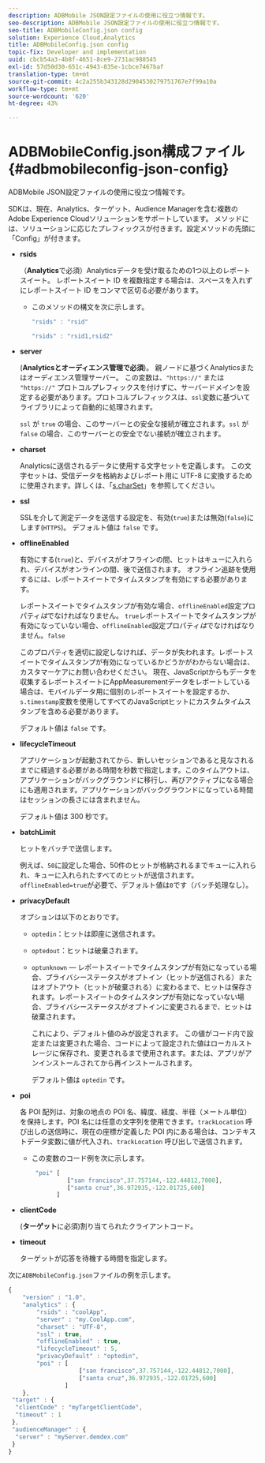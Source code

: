 ```yaml
---
description: ADBMobile JSON設定ファイルの使用に役立つ情報です。
seo-description: ADBMobile JSON設定ファイルの使用に役立つ情報です。
seo-title: ADBMobileConfig.json config
solution: Experience Cloud,Analytics
title: ADBMobileConfig.json config
topic-fix: Developer and implementation
uuid: cbcb54a3-4b8f-4651-8ce9-2731ac988545
exl-id: 57d50d30-651c-4943-835e-1cbce7467baf
translation-type: tm+mt
source-git-commit: 4c2a255b343128d2904530279751767e7f99a10a
workflow-type: tm+mt
source-wordcount: '620'
ht-degree: 43%

---
```


# ADBMobileConfig.json構成ファイル{#adbmobileconfig-json-config}

ADBMobile JSON設定ファイルの使用に役立つ情報です。

SDKは、現在、Analytics、ターゲット、Audience Managerを含む複数のAdobe Experience Cloudソリューションをサポートしています。 メソッドには、ソリューションに応じたプレフィックスが付きます。設定メソッドの先頭に「Config」が付きます。

* **rsids**

   （**Analytics**&#x200B;で必須）Analyticsデータを受け取るための1つ以上のレポートスイート。 レポートスイート ID を複数指定する場合は、スペースを入れずにレポートスイート ID をコンマで区切る必要があります。

   * このメソッドの構文を次に示します。

      ```js
      "rsids" : "rsid"
      ```

      ```js
      "rsids" : "rsid1,rsid2"
      ```

* **server**

   (**Analyticsとオーディエンス管理で必須**)。 親ノードに基づくAnalyticsまたはオーディエンス管理サーバー。 この変数は、`"https://"` または `"https://"` プロトコルプレフィックスを付けずに、サーバードメインを設定する必要があります。プロトコルプレフィックスは、`ssl`変数に基づいてライブラリによって自動的に処理されます。

   `ssl` が `true` の場合、このサーバーとの安全な接続が確立されます。`ssl` が `false` の場合、このサーバーとの安全でない接続が確立されます。

* **charset**

   Analyticsに送信されるデータに使用する文字セットを定義します。 この文字セットは、受信データを格納およびレポート用に UTF-8 に変換するために使用されます。詳しくは、「[s.charSet](https://docs.adobe.com/content/help/ja-JP/analytics/implementation/vars/config-vars/charset.html)」を参照してください。

* **ssl**

   SSLを介して測定データを送信する設定を、有効(`true`)または無効(`false`)にします(`HTTPS`)。 デフォルト値は `false` です。

* **offlineEnabled**

   有効にする(`true`)と、デバイスがオフラインの間、ヒットはキューに入れられ、デバイスがオンラインの間、後で送信されます。 オフライン追跡を使用するには、レポートスイートでタイムスタンプを有効にする必要があります。

   レポートスイートでタイムスタンプが有効な場合、`offlineEnabled`設定プロパティ&#x200B;*は*&#x200B;でなければなりません。 `true`レポートスイートでタイムスタンプが有効になっていない場合、`offlineEnabled`設定プロパティ&#x200B;*は*&#x200B;でなければなりません。`false`

   このプロパティを適切に設定しなければ、データが失われます。レポートスイートでタイムスタンプが有効になっているかどうかがわからない場合は、カスタマーケアにお問い合わせください。 現在、JavaScriptからもデータを収集するレポートスイートにAppMeasurementデータをレポートしている場合は、モバイルデータ用に個別のレポートスイートを設定するか、`s.timestamp`変数を使用してすべてのJavaScriptヒットにカスタムタイムスタンプを含める必要があります。

   デフォルト値は `false` です。

* **lifecycleTimeout**

   アプリケーションが起動されてから、新しいセッションであると見なされるまでに経過する必要がある時間を秒数で指定します。このタイムアウトは、アプリケーションがバックグラウンドに移行し、再びアクティブになる場合にも適用されます。アプリケーションがバックグラウンドになっている時間はセッションの長さには含まれません。

   デフォルト値は 300 秒です。

* **batchLimit**

   ヒットをバッチで送信します。

   例えば、`50`に設定した場合、50件のヒットが格納されるまでキューに入れられ、キューに入れられたすべてのヒットが送信されます。 `offlineEnabled=true`が必要で、デフォルト値は`0`です（バッチ処理なし）。

* **privacyDefault**

   オプションは以下のとおりです。

   * `optedin`：ヒットは即座に送信されます。
   * `optedout`：ヒットは破棄されます。
   * `optunknown`  — レポートスイートでタイムスタンプが有効になっている場合、プライバシーステータスがオプトイン（ヒットが送信される）またはオプトアウト（ヒットが破棄される）に変わるまで、ヒットは保存されます。レポートスイートのタイムスタンプが有効になっていない場合、プライバシーステータスがオプトインに変更されるまで、ヒットは破棄されます。

      これにより、デフォルト値のみが設定されます。 この値がコード内で設定または変更された場合、コードによって設定された値はローカルストレージに保存され、変更されるまで使用されます。または、アプリがアンインストールされてから再インストールされます。

      デフォルト値は `optedin` です。

* **poi**

   各 POI 配列は、対象の地点の POI 名、緯度、経度、半径（メートル単位）を保持します。POI 名には任意の文字列を使用できます。`trackLocation` 呼び出しの送信時に、現在の座標が定義した POI 内にある場合は、コンテキストデータ変数に値が代入され、`trackLocation` 呼び出しで送信されます。

   * この変数のコード例を次に示します。

      ```js
       "poi" [ 
                ["san francisco",37.757144,-122.44812,7000], 
                ["santa cruz",36.972935,-122.01725,600] 
             ]
      ```

* **clientCode**

   (**ターゲット**&#x200B;に必須)割り当てられたクライアントコード。

* **timeout**

   ターゲットが応答を待機する時間を指定します。

次に`ADBMobileConfig.json`ファイルの例を示します。

```js
{ 
    "version" : "1.0",
    "analytics" : {
        "rsids" : "coolApp",
        "server" : "my.CoolApp.com",
        "charset" : "UTF-8",
        "ssl" : true,
        "offlineEnabled" : true,
        "lifecycleTimeout" : 5,
        "privacyDefault" : "optedin",
        "poi" : [ 
                    ["san francisco",37.757144,-122.44812,7000],
                    ["santa cruz",36.972935,-122.01725,600]
                ]
    },
 "target" : {
  "clientCode" : "myTargetClientCode",
  "timeout" : 1
 },
 "audienceManager" : {
  "server" : "myServer.demdex.com"
 }
}
```
